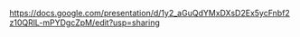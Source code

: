 https://docs.google.com/presentation/d/1y2_aGuQdYMxDXsD2Ex5ycFnbf2z10QRlL-mPYDgcZpM/edit?usp=sharing
